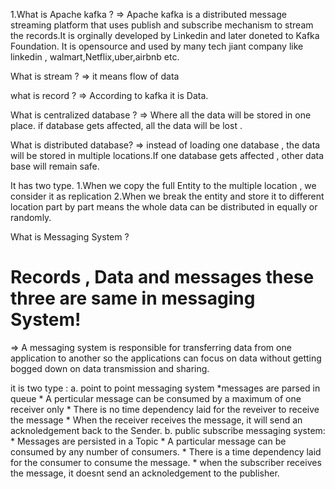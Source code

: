 1.What is Apache kafka ? 
=> Apache kafka is a distributed message streaming platform that uses publish and 
subscribe mechanism to stream the records.It is orginally developed by Linkedin and later doneted to Kafka Foundation. It is opensource and used by many tech jiant company like linkedin , walmart,Netflix,uber,airbnb etc.

What is stream ? 
=> it means flow of data

what is record ? 
=> According to kafka it is Data.

What is centralized database ? 
=> Where all the data will be stored in one place. if database gets affected, all the data will be 
lost .

What is distributed database? 
=> instead of loading one database , the data will be stored in multiple locations.If one database gets
affected , other data base will remain safe.

It has two type.
1.When we copy the full Entity to the multiple location , we consider it as replication
2.When we break the entity and store it to different location part by part means the whole data
can be distributed in equally or randomly.

What is Messaging System ? 
# Records , Data and messages these three are same in messaging System!
=>
A messaging system is responsible for transferring data from one application to another so the applications can focus on data without getting bogged down on data transmission and sharing.

it is two type :
a. point to point messaging system 
    *messages are parsed in queue
    * A perticular message can be consumed by a maximum of one receiver only
    * There is no time dependency laid for the reveiver to receive the message
    * When the receiver receives the message, it will send an acknoledgement back to the Sender.
b. public subscribe messaging 
system:
    * Messages are persisted in a Topic
    * A particular message can be consumed by any number of consumers.
    * There is a time dependency laid for the consumer to consume the message.
    * when the subscriber receives the message, it doesnt send an acknoledgement to the publisher.




